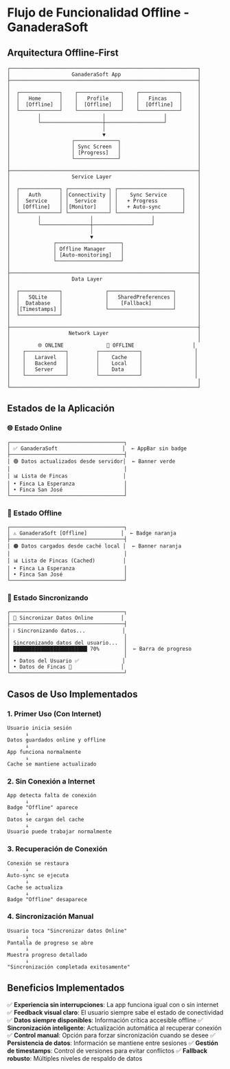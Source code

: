# Flujo de Funcionalidad Offline - GanaderaSoft

## Arquitectura Offline-First

```
┌─────────────────────────────────────────────────────────────┐
│                    GanaderaSoft App                         │
├─────────────────────────────────────────────────────────────┤
│                                                             │
│  ┌─────────────┐    ┌──────────────┐    ┌─────────────┐     │
│  │   Home      │    │   Profile    │    │   Fincas    │     │
│  │  [Offline]  │    │  [Offline]   │    │  [Offline]  │     │
│  └─────────────┘    └──────────────┘    └─────────────┘     │
│         │                    │                   │          │
│         └────────────────────┼───────────────────┘          │
│                              │                              │
│                              ▼                              │
│                    ┌──────────────┐                         │
│                    │ Sync Screen  │                         │
│                    │ [Progress]   │                         │
│                    └──────────────┘                         │
│                                                             │
├─────────────────────────────────────────────────────────────┤
│                    Service Layer                            │
│                                                             │
│  ┌─────────────┐ ┌─────────────┐ ┌─────────────────────┐    │
│  │   Auth      │ │Connectivity │ │    Sync Service     │    │
│  │  Service    │ │  Service    │ │   + Progress        │    │
│  │ [Offline]   │ │[Monitor]    │ │   + Auto-sync       │    │
│  └─────────────┘ └─────────────┘ └─────────────────────┘    │
│         │                │                   │              │
│         └────────────────┼───────────────────┘              │
│                          │                                  │
│                          ▼                                  │
│              ┌─────────────────────┐                        │
│              │ Offline Manager     │                        │
│              │ [Auto-monitoring]   │                        │
│              └─────────────────────┘                        │
│                                                             │
├─────────────────────────────────────────────────────────────┤
│                    Data Layer                               │
│                                                             │
│  ┌─────────────┐              ┌─────────────────────┐       │
│  │   SQLite    │              │   SharedPreferences │       │
│  │  Database   │              │    [Fallback]       │       │
│  │[Timestamps] │              └─────────────────────┘       │
│  └─────────────┘                                            │
│                                                             │
├─────────────────────────────────────────────────────────────┤
│                   Network Layer                             │
│                                                             │
│         🌐 ONLINE              📡 OFFLINE                   │
│    ┌─────────────┐         ┌─────────────┐                 │
│    │   Laravel   │         │    Cache    │                 │
│    │   Backend   │         │    Local    │                 │
│    │   Server    │         │    Data     │                 │
│    └─────────────┘         └─────────────┘                 │
│                                                             │
└─────────────────────────────────────────────────────────────┘
```

## Estados de la Aplicación

### 🌐 Estado Online
```
┌─────────────────────────────────────┐
│ ✅ GanaderaSoft                     │  ← AppBar sin badge
├─────────────────────────────────────┤
│ 🟢 Datos actualizados desde servidor│  ← Banner verde
│                                     │
│ 📊 Lista de Fincas                  │
│ • Finca La Esperanza                │
│ • Finca San José                    │
└─────────────────────────────────────┘
```

### 📡 Estado Offline
```
┌─────────────────────────────────────┐
│ ⚠️ GanaderaSoft [Offline]           │  ← Badge naranja
├─────────────────────────────────────┤
│ 🟠 Datos cargados desde caché local │  ← Banner naranja
│                                     │
│ 📊 Lista de Fincas (Cached)         │
│ • Finca La Esperanza                │
│ • Finca San José                    │
└─────────────────────────────────────┘
```

### 🔄 Estado Sincronizando
```
┌─────────────────────────────────────┐
│ 🔄 Sincronizar Datos Online         │
├─────────────────────────────────────┤
│ ℹ️ Sincronizando datos...            │
│                                     │
│ Sincronizando datos del usuario...  │
│ ████████████████████████ 70%        │  ← Barra de progreso
│                                     │
│ • Datos del Usuario ✅              │
│ • Datos de Fincas 🔄                │
└─────────────────────────────────────┘
```

## Casos de Uso Implementados

### 1. Primer Uso (Con Internet)
```
Usuario inicia sesión
      ↓
Datos guardados online y offline
      ↓
App funciona normalmente
      ↓
Cache se mantiene actualizado
```

### 2. Sin Conexión a Internet
```
App detecta falta de conexión
      ↓
Badge "Offline" aparece
      ↓
Datos se cargan del cache
      ↓
Usuario puede trabajar normalmente
```

### 3. Recuperación de Conexión
```
Conexión se restaura
      ↓
Auto-sync se ejecuta
      ↓
Cache se actualiza
      ↓
Badge "Offline" desaparece
```

### 4. Sincronización Manual
```
Usuario toca "Sincronizar datos Online"
      ↓
Pantalla de progreso se abre
      ↓
Muestra progreso detallado
      ↓
"Sincronización completada exitosamente"
```

## Beneficios Implementados

✅ **Experiencia sin interrupciones**: La app funciona igual con o sin internet
✅ **Feedback visual claro**: El usuario siempre sabe el estado de conectividad  
✅ **Datos siempre disponibles**: Información crítica accesible offline
✅ **Sincronización inteligente**: Actualización automática al recuperar conexión
✅ **Control manual**: Opción para forzar sincronización cuando se desee
✅ **Persistencia de datos**: Información se mantiene entre sesiones
✅ **Gestión de timestamps**: Control de versiones para evitar conflictos
✅ **Fallback robusto**: Múltiples niveles de respaldo de datos